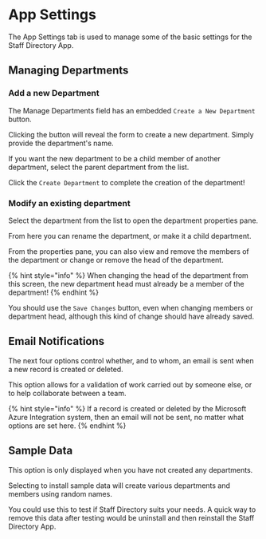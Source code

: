 # App Settings

The App Settings tab is used to manage some of the basic settings for the Staff Directory App.

## Managing Departments

### Add a new Department

The Manage Departments field has an embedded `Create a New Department` button.

Clicking the button will reveal the form to create a new department. Simply provide the department's name.

If you want the new department to be a child member of another department, select the parent department from the list.

Click the `Create Department` to complete the creation of the department!

### Modify an existing department

Select the department from the list to open the department properties pane.

From here you can rename the department, or make it a child department.

From the properties pane, you can also view and remove the members of the department or change or remove the head of the department.

{% hint style="info" %}
When changing the head of the department from this screen, the new department head must already be a member of the department!
{% endhint %}

You should use the `Save Changes` button, even when changing members or department head, although this kind of change should have already saved.

## Email Notifications

The next four options control whether, and to whom, an email is sent when a new record is created or deleted.

This option allows for a validation of work carried out by someone else, or to help collaborate between a team.

{% hint style="info" %}
If a record is created or deleted by the Microsoft Azure Integration system, then an email will not be sent, no matter what options are set here.
{% endhint %}

## Sample Data

This option is only displayed when you have not created any departments.

Selecting to install sample data will create various departments and members using random names.

You could use this to test if Staff Directory suits your needs. A quick way to remove this data after testing would be uninstall and then reinstall the Staff Directory App.
